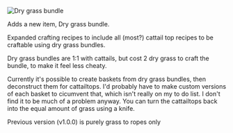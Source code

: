 ![Dry grass bundle](https://github.com/user-attachments/assets/3e0da463-e27b-4385-a38c-e70543125f1c)

Adds a new item, Dry grass bundle.

Expanded crafting recipes to include all (most?) cattail top recipes to be craftable using dry grass bundles.

Dry grass bundles are 1:1 with cattails, but cost 2 dry grass to craft the bundle, to make it feel less cheaty.

 

Currently it's possible to create baskets from dry grass bundles, then deconstruct them for cattailtops. I'd probably have to make custom versions of each basket to cicumvent that, which isn't really on my to do list. I don't find it to be much of a problem anyway. You can turn the cattailtops back into the equal amount of grass using a knife.

 


Previous version (v1.0.0) is purely grass to ropes only
